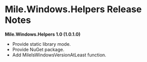 ﻿# Mile.Windows.Helpers Release Notes

**Mile.Windows.Helpers 1.0 (1.0.1.0)**

- Provide static library mode.
- Provide NuGet package.
- Add MileIsWindowsVersionAtLeast function.
